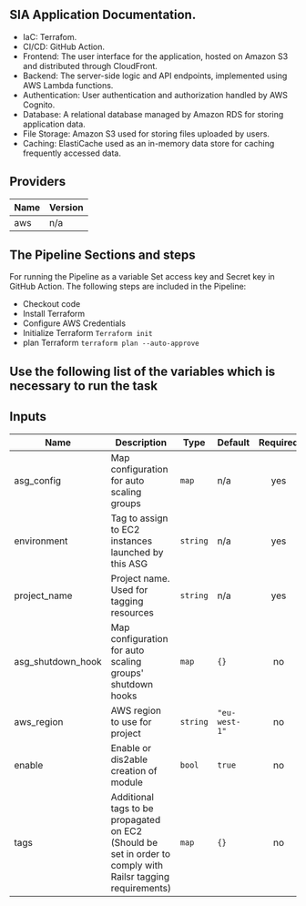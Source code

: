## SIA Application Documentation.

* IaC: Terrafom.  
* CI/CD: GitHub Action.
* Frontend: The user interface for the application, hosted on Amazon S3 and distributed through CloudFront.
* Backend: The server-side logic and API endpoints, implemented using AWS Lambda functions.
* Authentication: User authentication and authorization handled by AWS Cognito.
* Database: A relational database managed by Amazon RDS for storing application data.
* File Storage: Amazon S3 used for storing files uploaded by users.
* Caching: ElastiCache used as an in-memory data store for caching frequently accessed data.


## Providers

| Name | Version |
|------|---------|
| aws | n/a |



## The Pipeline Sections and steps

For running the Pipeline as a variable Set access key and Secret key in GitHub Action. 
The following steps are included in the Pipeline:
* Checkout code 
* Install Terraform
* Configure AWS Credentials
* Initialize Terraform `Terraform init`
* plan Terraform `terraform plan --auto-approve`


## Use the following list of the variables which is necessary to run the task

## Inputs

| Name                | Description                                                                                                 | Type     | Default       | Required |
|---------------------|-------------------------------------------------------------------------------------------------------------|----------|---------------|:-----:|
| asg\_config         | Map configuration for auto scaling groups                                                                   | `map`    | n/a           | yes |
| environment         | Tag to assign to EC2 instances launched by this ASG                                                         | `string` | n/a           | yes |
| project\_name       | Project name. Used for tagging resources                                                                    | `string` | n/a           | yes |
| asg\_shutdown\_hook | Map configuration for auto scaling groups' shutdown hooks                                                   | `map`    | `{}`          | no |
| aws\_region         | AWS region to use for project                                                                               | `string` | `"eu-west-1"` | no |
| enable              | Enable or dis2able creation of module                                                                       | `bool`   | `true`        | no |
| tags                | Additional tags to be propagated on EC2 (Should be set in order to comply with Railsr tagging requirements) | `map`    | `{}`          | no |
